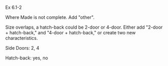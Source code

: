 Ex 6.1-2

Where Made is not complete. Add "other".

Size overlaps, a hatch-back could be 2-door or 4-door. Either add "2-door + hatch-back,"
and "4-door + hatch-back," or create two new characteristics.

Side Doors: 2, 4

Hatch-back: yes, no